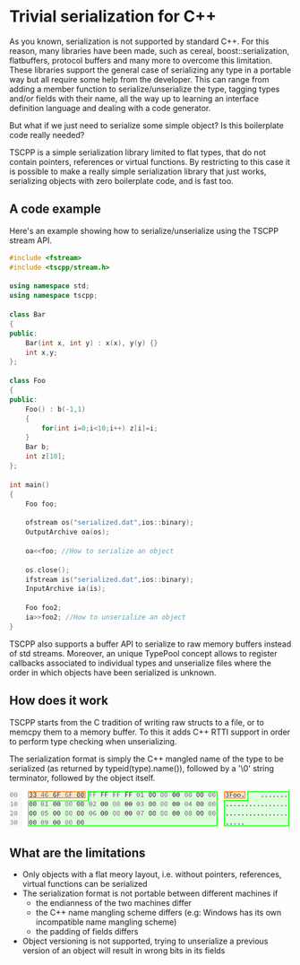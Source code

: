Trivial serialization for C++
=============================

As you known, serialization is not supported by standard C++.
For this reason, many libraries have been made, such as cereal,
boost::serialization, flatbuffers, protocol buffers and many more to overcome
this limitation.
These libraries support the general case of serializing any type
in a portable way but all require some help from the developer.
This can range from adding a member function to serialize/unserialize the
type, tagging types and/or fields with their name, all the way up to
learning an interface definition language and dealing with a code generator.

But what if we just need to serialize some simple object? Is this boilerplate
code really needed?

TSCPP is a simple serialization library limited to flat types, that do not
contain pointers, references or virtual functions.
By restricting to this case it is possible to make a really simple
serialization library that just works, serializing objects with
zero boilerplate code, and is fast too.

## A code example

Here's an example showing how to serialize/unserialize using the TSCPP
stream API.

```C++
#include <fstream>
#include <tscpp/stream.h>

using namespace std;
using namespace tscpp;

class Bar
{
public:
    Bar(int x, int y) : x(x), y(y) {}
    int x,y;
};

class Foo
{
public:
    Foo() : b(-1,1)
    {
        for(int i=0;i<10;i++) z[i]=i;
    }
    Bar b;
    int z[10];
};

int main()
{
    Foo foo;
    
    ofstream os("serialized.dat",ios::binary);
    OutputArchive oa(os);

    oa<<foo; //How to serialize an object
    
    os.close();
    ifstream is("serialized.dat",ios::binary);
    InputArchive ia(is);
    
    Foo foo2;
    ia>>foo2; //How to unserialize an object
}
```

TSCPP also supports a buffer API to serialize to raw memory buffers instead
of std streams. Moreover, an unique TypePool concept allows to register
callbacks associated to individual types and unserialize files where the
order in which objects have been serialized is unknown.

## How does it work

TSCPP starts from the C tradition of writing raw structs to a file, or to
memcpy them to a memory buffer. To this it adds C++ RTTI support in order to
perform type checking when unserializing.

The serialization format is simply the C++ mangled name of the type to be
serialized (as returned by typeid(type).name()), followed by a '\0' string
terminator, followed by the object itself.

![Memory layout](https://github.com/fedetft/tscpp/raw/master/.readme1.png)

## What are the limitations

* Only objects with a flat meory layout, i.e. without pointers, references, virtual functions can be serialized
* The serialization format is not portable between different machines if
  * the endianness of the two machines differ
  * the C++ name mangling scheme differs (e.g: Windows has its own incompatible name mangling scheme)
  * the padding of fields differs
*  Object versioning is not supported, trying to unserialize a previous version of an object will result in wrong bits in its fields
